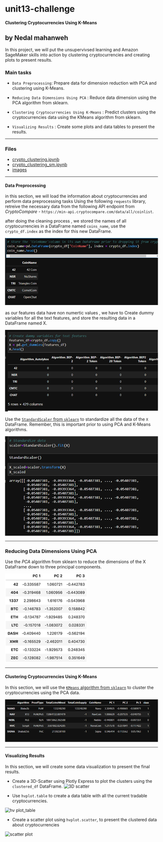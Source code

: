 # unit13-challenge
#### Clustering Cryptocurrencies Using K-Means

## by Nedal mahanweh 

In this project, we will put the unsupervivsed learning and Amazon SageMaker skills into action by clustering cryptocurrencies and creating plots to present results.

### Main tasks 

* ` Data Preprocessing `: Prepare data for dimension reduction with PCA and clustering using K-Means.

* ` Reducing Data Dimensions Using PCA ` : Reduce data dimension using the PCA algorithm from sklearn.

*  ` Clustering Cryptocurrencies Using K-Means ` : Predict clusters using the cryptocurrencies data using the KMeans algorithm from sklearn.

* ` Visualizing Results `  : Create some plots and data tables to present the  results.

---

### Files
* [crypto_clustering.ipynb](crypto_clustering.ipynb)
* [crypto_clustering_sm.ipynb](crypto_clustering_sm.ipynb)
* [images](images)
---
#### Data Preprocessing
in this section, we  will load the information about cryptocurrencies and perform data preprocessing tasks Using the following `requests` library, retreive the necessary data from the following API endpoint from _CryptoCompare_ - `https://min-api.cryptocompare.com/data/all/coinlist`. 

after doing the cleaning process , we stored the  names of all cryptocurrencies in a DataFrame named ` coins_name `, use the ` crypto_df.index `  as the index for this new DataFrame.

![coins_name](images/coins_name.png)


as our features data have non numertic values , we have to Create dummy variables for all the text features, and store the resulting data in a DataFrame named X.

![dummies](images/dummies_df.png)

Use the [`StandardScaler` from `sklearn`](https://scikit-learn.org/stable/modules/generated/sklearn.preprocessing.StandardScaler.html) to standardize all the data of the `X` DataFrame. Remember, this is important prior to using PCA and K-Means algorithms.


![standardscaler](Images/scaler_df.png)

---

### Reducing Data Dimensions Using PCA

Use the *PCA* algorithm from sklearn to reduce the dimensions of the X DataFrame down to three principal components.

![pca](Images/pcs_Df.png)
 
 
----


#### Clustering Cryptocurrencies Using K-Means

In this section, we will use the [`KMeans` algorithm from `sklearn`](https://scikit-learn.org/stable/modules/generated/sklearn.cluster.KMeans.html) to cluster the cryptocurrencies using the PCA data.



![clustered_df](Images/cluster_df.png)



---


#### Visualizing Results

In this section, we will create some data visualization to present the final results.


*  Create a 3D-Scatter using Plotly Express to plot the clusters using the `clustered_df` DataFrame.
![3D scatter]()

*  Use `hvplot.table` to create a data table with all the current tradable cryptocurrencies.

![hv plot_table]()


* Create a scatter plot using `hvplot.scatter`, to present the clustered data about cryptocurrencies

![scatter plot]()
